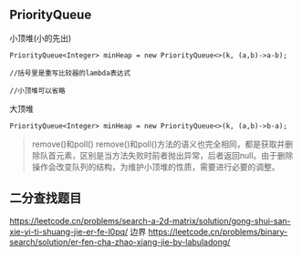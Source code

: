##  PriorityQueue
小顶堆(小的先出)
```
PriorityQueue<Integer> minHeap = new PriorityQueue<>(k, (a,b)->a-b);

//括号里是重写比较器的lambda表达式

//小顶堆可以省略
```

大顶堆
```
PriorityQueue<Integer> minHeap = new PriorityQueue<>(k, (a,b)->b-a);
```
>remove()和poll()
remove()和poll()方法的语义也完全相同，都是获取并删除队首元素，区别是当方法失败时前者抛出异常，后者返回null。由于删除操作会改变队列的结构，为维护小顶堆的性质，需要进行必要的调整。

## 二分查找题目
https://leetcode.cn/problems/search-a-2d-matrix/solution/gong-shui-san-xie-yi-ti-shuang-jie-er-fe-l0pq/
边界
https://leetcode.cn/problems/binary-search/solution/er-fen-cha-zhao-xiang-jie-by-labuladong/